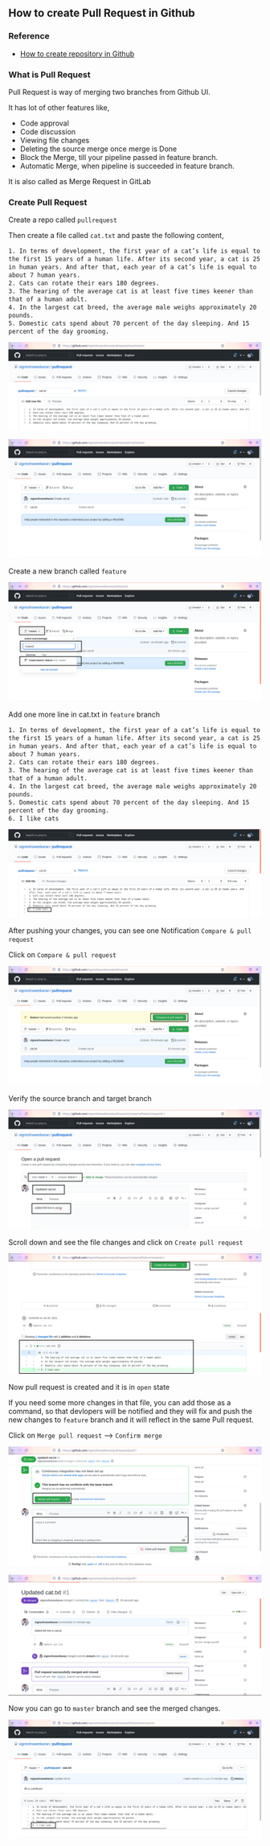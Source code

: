 ## How to create Pull Request in Github

### Reference
* [How to create repository in Github](/content/git/tutorials/01-how-to-create-github-account)

### What is Pull Request
Pull Request is way of merging two branches from Github UI.

It has lot of other features like,
* Code approval
* Code discussion
* Viewing file changes
* Deleting the source merge once merge is Done
* Block the Merge, till your pipeline passed in feature branch.
* Automatic Merge, when pipeline is succeeded in feature branch.

It is also called as Merge Request in GitLab

### Create Pull Request

Create a repo called `pullrequest`

Then create a file called `cat.txt` and paste the following content,
```
1. In terms of development, the first year of a cat’s life is equal to the first 15 years of a human life. After its second year, a cat is 25 in human years. And after that, each year of a cat’s life is equal to about 7 human years.
2. Cats can rotate their ears 180 degrees.
3. The hearing of the average cat is at least five times keener than that of a human adult.
4. In the largest cat breed, the average male weighs approximately 20 pounds.
5. Domestic cats spend about 70 percent of the day sleeping. And 15 percent of the day grooming.
```

![git](/content/git/tutorials/images/pullrequest/git-create-file.png)

![git](/content/git/tutorials/images/pullrequest/git-files.png)

Create a new branch called `feature`

![git](/content/git/tutorials/images/pullrequest/git-create-branch.png)

Add one more line in cat.txt in `feature` branch
```
1. In terms of development, the first year of a cat’s life is equal to the first 15 years of a human life. After its second year, a cat is 25 in human years. And after that, each year of a cat’s life is equal to about 7 human years.
2. Cats can rotate their ears 180 degrees.
3. The hearing of the average cat is at least five times keener than that of a human adult.
4. In the largest cat breed, the average male weighs approximately 20 pounds.
5. Domestic cats spend about 70 percent of the day sleeping. And 15 percent of the day grooming.
6. I like cats
```

![git](/content/git/tutorials/images/pullrequest/git-updated-file.png)

After pushing your changes, you can see one Notification `Compare & pull request`

Click on `Compare & pull request`

![git](/content/git/tutorials/images/pullrequest/git-pull-request.png)

Verify the source branch and target branch

![git](/content/git/tutorials/images/pullrequest/git-pull-request-comment.png)

Scroll down and see the file changes and click on `Create pull request`

![git](/content/git/tutorials/images/pullrequest/git-pull-request-diff.png)

Now pull request is created and it is in `open` state

If you need some more changes in that file, you can add those as a command, so that devlopers will be notified and they will fix and push the new changes to `feature` branch and it will reflect in the same Pull request.

Click on `Merge pull request` --> `Confirm merge`

![git](/content/git/tutorials/images/pullrequest/git-pull-request-comments.png)

![git](/content/git/tutorials/images/pullrequest/git-pull-request-merged.png)

Now you can go to `master` branch and  see the merged changes.

![git](/content/git/tutorials/images/pullrequest/git-pull-request-final.png)
